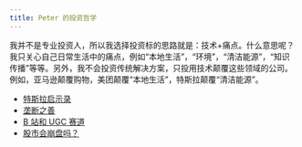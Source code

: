 ```yaml
---
title: Peter 的投资哲学
---
```


我并不是专业投资人，所以我选择投资标的思路就是：技术+痛点。什么意思呢？我只关心自己日常生活中的痛点，例如“本地生活”，“环境”，“清洁能源”，“知识传播”等等。另外，我不会投资传统解决方案，只投用技术颠覆这些领域的公司。例如，亚马逊颠覆购物，美团颠覆“本地生活”，特斯拉颠覆“清洁能源”。

- [特斯拉启示录](tesla-inspire)
- [垄断之善](monoply-pros)
- [B 站和 UGC 赛道](b)
- [股市会崩盘吗？](market-crash)
